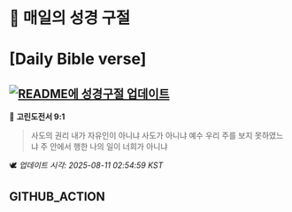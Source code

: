 # 🙏 매일의 성경 구절
# [Daily Bible verse]
## [![README에 성경구절 업데이트](https://github.com/DONGSUKA/first_test/actions/workflows/update-readme-bible.yml/badge.svg)](https://github.com/DONGSUKA/first_test/actions/workflows/update-readme-bible.yml)
<!-- START_BIBLE_VERSE -->
📖 **고린도전서 9:1**
> 사도의 권리 내가 자유인이 아니냐 사도가 아니냐 예수 우리 주를 보지 못하였느냐 주 안에서 행한 나의 일이 너희가 아니냐

🕊️ _업데이트 시각: 2025-08-11 02:54:59 KST_
  <!-- END_BIBLE_VERSE -->
## GITHUB_ACTION
